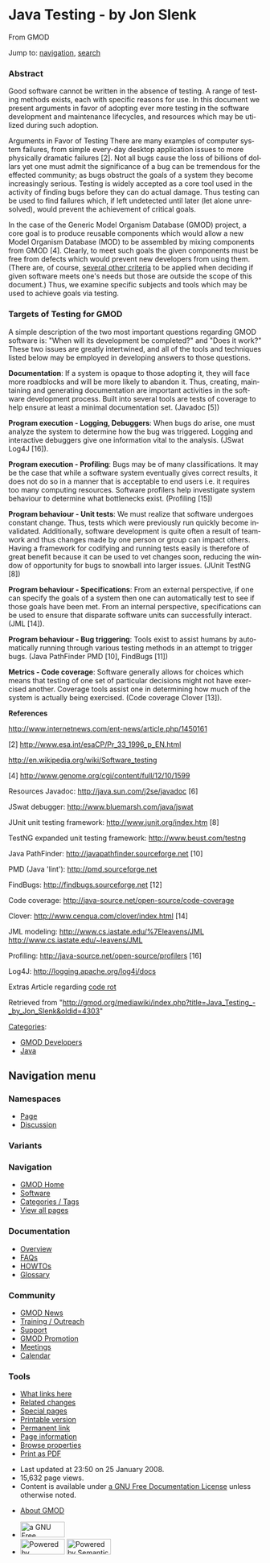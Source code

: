 <div id="mw-page-base" class="noprint">

</div>

<div id="mw-head-base" class="noprint">

</div>

<div id="content" class="mw-body" role="main">

<span id="top"></span>

<div id="mw-js-message" style="display:none;">

</div>



# <span dir="auto">Java Testing - by Jon Slenk</span>

<div id="bodyContent">

<div id="siteSub">

From GMOD

</div>

<div id="contentSub">

</div>

<div id="jump-to-nav" class="mw-jump">

Jump to: [navigation](#mw-navigation), [search](#p-search)

</div>

<div id="mw-content-text" class="mw-content-ltr" lang="en" dir="ltr">

### <span id="Abstract" class="mw-headline">Abstract</span>

Good software cannot be written in the absence of testing. A range of
testing methods exists, each with specific reasons for use. In this
document we present arguments in favor of adopting ever more testing in
the software development and maintenance lifecycles, and resources which
may be utilized during such adoption.

Arguments in Favor of Testing There are many examples of computer system
failures, from simple every-day desktop application issues to more
physically dramatic failures \[2\]. Not all bugs cause the loss of
billions of dollars yet one must admit the significance of a bug can be
tremendous for the effected community; as bugs obstruct the goals of a
system they become increasingly serious. Testing is widely accepted as a
core tool used in the activity of finding bugs before they can do actual
damage. Thus testing can be used to find failures which, if left
undetected until later (let alone unresolved), would prevent the
achievement of critical goals.

In the case of the Generic Model Organism Database (GMOD) project, a
core goal is to produce reusable components which would allow a new
Model Organism Database (MOD) to be assembled by mixing components from
GMOD \[4\]. Clearly, to meet such goals the given components must be
free from defects which would prevent new developers from using them.
(There are, of course, <a
href="http://www.stickyminds.com/sitewide.asp?sid=1&amp;sqry=%2AZ%28SM%29%2AJ%28ARTCOL%29%2AR%28createdate%29%2AK%28articlesandpapers%29%2AF%28%7E%29%2AX%28sqeorig%29%2A&amp;sidx=8&amp;sopp=10&amp;ObjectId=9854&amp;Function=DETAILBROWSE&amp;ObjectType=ART"
class="external text" rel="nofollow">several other criteria</a> to be
applied when deciding if given software meets one's needs but those are
outside the scope of this document.) Thus, we examine specific subjects
and tools which may be used to achieve goals via testing.

### <span id="Targets_of_Testing_for_GMOD" class="mw-headline">Targets of Testing for GMOD</span>

A simple description of the two most important questions regarding GMOD
software is: "When will its development be completed?" and "Does it
work?" These two issues are greatly intertwined, and all of the tools
and techniques listed below may be employed in developing answers to
those questions.

**Documentation**: If a system is opaque to those adopting it, they will
face more roadblocks and will be more likely to abandon it. Thus,
creating, maintaining and generating documentation are important
activities in the software development process. Built into several tools
are tests of coverage to help ensure at least a minimal documentation
set. (Javadoc \[5\])

**Program execution - Logging, Debuggers**: When bugs do arise, one must
analyze the system to determine how the bug was triggered. Logging and
interactive debuggers give one information vital to the analysis. (JSwat
Log4J \[16\]).

**Program execution - Profiling**: Bugs may be of many classifications.
It may be the case that while a software system eventually gives correct
results, it does not do so in a manner that is acceptable to end users
i.e. it requires too many computing resources. Software profilers help
investigate system behaviour to determine what bottlenecks exist.
(Profiling \[15\])

**Program behaviour - Unit tests**: We must realize that software
undergoes constant change. Thus, tests which were previously run quickly
become invalidated. Additionally, software development is quite often a
result of teamwork and thus changes made by one person or group can
impact others. Having a framework for codifying and running tests easily
is therefore of great benefit because it can be used to vet changes
soon, reducing the window of opportunity for bugs to snowball into
larger issues. (JUnit TestNG \[8\])

**Program behaviour - Specifications**: From an external perspective, if
one can specify the goals of a system then one can automatically test to
see if those goals have been met. From an internal perspective,
specifications can be used to ensure that disparate software units can
successfully interact. (JML \[14\]).

**Program behaviour - Bug triggering**: Tools exist to assist humans by
automatically running through various testing methods in an attempt to
trigger bugs. (Java PathFinder PMD \[10\], FindBugs \[11\])

**Metrics - Code coverage**: Software generally allows for choices which
means that testing of one set of particular decisions might not have
exercised another. Coverage tools assist one in determining how much of
the system is actually being exercised. (Code coverage Clover \[13\]).

  
**References**

<a href="http://www.internetnews.com/ent-news/article.php/1450161"
class="external free"
rel="nofollow">http://www.internetnews.com/ent-news/article.php/1450161</a>

\[2\] <a href="http://www.esa.int/esaCP/Pr_33_1996_p_EN.html"
class="external free"
rel="nofollow">http://www.esa.int/esaCP/Pr_33_1996_p_EN.html</a>

<a href="http://en.wikipedia.org/wiki/Software_testing"
class="external free"
rel="nofollow">http://en.wikipedia.org/wiki/Software_testing</a>

\[4\] <a href="http://www.genome.org/cgi/content/full/12/10/1599"
class="external free"
rel="nofollow">http://www.genome.org/cgi/content/full/12/10/1599</a>

Resources Javadoc:
<a href="http://java.sun.com/j2se/javadoc" class="external free"
rel="nofollow">http://java.sun.com/j2se/javadoc</a> \[6\]

JSwat debugger:
<a href="http://www.bluemarsh.com/java/jswat" class="external free"
rel="nofollow">http://www.bluemarsh.com/java/jswat</a>

JUnit unit testing framework:
<a href="http://www.junit.org/index.htm" class="external free"
rel="nofollow">http://www.junit.org/index.htm</a> \[8\]

TestNG expanded unit testing framework:
<a href="http://www.beust.com/testng" class="external free"
rel="nofollow">http://www.beust.com/testng</a>

Java PathFinder:
<a href="http://javapathfinder.sourceforge.net" class="external free"
rel="nofollow">http://javapathfinder.sourceforge.net</a> \[10\]

PMD (Java 'lint'):
<a href="http://pmd.sourceforge.net" class="external free"
rel="nofollow">http://pmd.sourceforge.net</a>

FindBugs:
<a href="http://findbugs.sourceforge.net" class="external free"
rel="nofollow">http://findbugs.sourceforge.net</a> \[12\]

Code coverage:
<a href="http://java-source.net/open-source/code-coverage"
class="external free"
rel="nofollow">http://java-source.net/open-source/code-coverage</a>

Clover:
<a href="http://www.cenqua.com/clover/index.html" class="external free"
rel="nofollow">http://www.cenqua.com/clover/index.html</a> \[14\]

JML modeling:
<a href="http://www.cs.iastate.edu/%7Eleavens/JML" class="external free"
rel="nofollow">http://www.cs.iastate.edu/%7Eleavens/JML</a>
<a href="http://www.cs.iastate.edu/~leavens/JML" class="external free"
rel="nofollow">http://www.cs.iastate.edu/~leavens/JML</a>

Profiling: <a href="http://java-source.net/open-source/profilers"
class="external free"
rel="nofollow">http://java-source.net/open-source/profilers</a> \[16\]

Log4J:
<a href="http://logging.apache.org/log4j/docs" class="external free"
rel="nofollow">http://logging.apache.org/log4j/docs</a>

Extras Article regarding <a
href="http://www.stickyminds.com/sitewide.asp?sid=1&amp;sqry=%2AZ%28SM%29%2AJ%28ARTCOL%29%2AR%28createdate%29%2AK%28articlesandpapers%29%2AF%28%7E%29%2AX%28sqeorig%29%2A&amp;sidx=10&amp;sopp=10&amp;ObjectId=9860&amp;Function=DETAILBROWSE&amp;ObjectType=ART"
class="external text" rel="nofollow">code rot</a>

</div>

<div class="printfooter">

Retrieved from
"<http://gmod.org/mediawiki/index.php?title=Java_Testing_-_by_Jon_Slenk&oldid=4303>"

</div>

<div id="catlinks" class="catlinks">

<div id="mw-normal-catlinks" class="mw-normal-catlinks">

[Categories](Special:Categories "Special:Categories"):

- [GMOD Developers](Category:GMOD_Developers "Category:GMOD Developers")
- [Java](Category:Java "Category:Java")

</div>

</div>

<div class="visualClear">

</div>

</div>

</div>

<div id="mw-navigation">

## Navigation menu

<div id="mw-head">



<div id="left-navigation">

<div id="p-namespaces" class="vectorTabs" role="navigation"
aria-labelledby="p-namespaces-label">

### Namespaces

- <span id="ca-nstab-main"><a href="Java_Testing_-_by_Jon_Slenk" accesskey="c"
  title="View the content page [c]">Page</a></span>
- <span id="ca-talk"><a
  href="http://gmod.org/mediawiki/index.php?title=Talk:Java_Testing_-_by_Jon_Slenk&amp;action=edit&amp;redlink=1"
  accesskey="t"
  title="Discussion about the content page [t]">Discussion</a></span>

</div>

<div id="p-variants" class="vectorMenu emptyPortlet" role="navigation"
aria-labelledby="p-variants-label">

### 

### Variants[](#)

<div class="menu">

</div>

</div>

</div>

<div id="right-navigation">





</div>



</div>

</div>

</div>

<div id="mw-panel">

<div id="p-logo" role="banner">

<a href="Main_Page"
style="background-image: url(../images/GMOD-cogs.png);"
title="Visit the main page"></a>

</div>

<div id="p-Navigation" class="portal" role="navigation"
aria-labelledby="p-Navigation-label">

### Navigation

<div class="body">

- <span id="n-GMOD-Home">[GMOD Home](Main_Page)</span>
- <span id="n-Software">[Software](GMOD_Components)</span>
- <span id="n-Categories-.2F-Tags">[Categories /
  Tags](Categories)</span>
- <span id="n-View-all-pages">[View all pages](Special:AllPages)</span>

</div>

</div>

<div id="p-Documentation" class="portal" role="navigation"
aria-labelledby="p-Documentation-label">

### Documentation

<div class="body">

- <span id="n-Overview">[Overview](Overview)</span>
- <span id="n-FAQs">[FAQs](Category:FAQ)</span>
- <span id="n-HOWTOs">[HOWTOs](Category:HOWTO)</span>
- <span id="n-Glossary">[Glossary](Glossary)</span>

</div>

</div>

<div id="p-Community" class="portal" role="navigation"
aria-labelledby="p-Community-label">

### Community

<div class="body">

- <span id="n-GMOD-News">[GMOD News](GMOD_News)</span>
- <span id="n-Training-.2F-Outreach">[Training /
  Outreach](Training_and_Outreach)</span>
- <span id="n-Support">[Support](Support)</span>
- <span id="n-GMOD-Promotion">[GMOD Promotion](GMOD_Promotion)</span>
- <span id="n-Meetings">[Meetings](Meetings)</span>
- <span id="n-Calendar">[Calendar](Calendar)</span>

</div>

</div>

<div id="p-tb" class="portal" role="navigation"
aria-labelledby="p-tb-label">

### Tools

<div class="body">

- <span id="t-whatlinkshere"><a href="Special:WhatLinksHere/Java_Testing_-_by_Jon_Slenk"
  accesskey="j" title="A list of all wiki pages that link here [j]">What
  links here</a></span>
- <span id="t-recentchangeslinked"><a href="Special:RecentChangesLinked/Java_Testing_-_by_Jon_Slenk"
  accesskey="k"
  title="Recent changes in pages linked from this page [k]">Related
  changes</a></span>
- <span id="t-specialpages"><a href="Special:SpecialPages" accesskey="q"
  title="A list of all special pages [q]">Special pages</a></span>
- <span id="t-print"><a
  href="http://gmod.org/mediawiki/index.php?title=Java_Testing_-_by_Jon_Slenk&amp;printable=yes"
  rel="alternate" accesskey="p"
  title="Printable version of this page [p]">Printable version</a></span>
- <span id="t-permalink">[Permanent
  link](http://gmod.org/mediawiki/index.php?title=Java_Testing_-_by_Jon_Slenk&oldid=4303 "Permanent link to this revision of the page")</span>
- <span id="t-info">[Page
  information](http://gmod.org/mediawiki/index.php?title=Java_Testing_-_by_Jon_Slenk&action=info)</span>
- <span id="t-smwbrowselink"><a href="Special:Browse/Java_Testing_-2D_by_Jon_Slenk"
  rel="smw-browse">Browse properties</a></span>
- <span id="t-pdf">[Print as
  PDF](http://gmod.org/mediawiki/index.php?title=Special:PdfPrint&page=Java_Testing_-_by_Jon_Slenk)</span>

</div>

</div>

</div>

</div>

<div id="footer" role="contentinfo">

- <span id="footer-info-lastmod">Last updated at 23:50 on 25 January
  2008.</span>
- <span id="footer-info-viewcount">15,632 page views.</span>
- <span id="footer-info-copyright">Content is available under
  <a href="http://www.gnu.org/licenses/fdl-1.3.html" class="external"
  rel="nofollow">a GNU Free Documentation License</a> unless otherwise
  noted.</span>

<!-- -->

- <span id="footer-places-about">[About
  GMOD](GMOD:About "GMOD:About")</span>

<!-- -->

- <span id="footer-copyrightico">[<img src="http://www.gnu.org/graphics/gfdl-logo-small.png" width="88"
  height="31" alt="a GNU Free Documentation License" />](http://www.gnu.org/licenses/fdl-1.3.html)</span>
- <span id="footer-poweredbyico">[<img
  src="../mediawiki/skins/common/images/poweredby_mediawiki_88x31.png"
  width="88" height="31" alt="Powered by MediaWiki" />](http://www.mediawiki.org/)
  [<img
  src="../mediawiki/extensions/SemanticMediaWiki/resources/images/smw_button.png"
  width="88" height="31" alt="Powered by Semantic MediaWiki" />](https://www.semantic-mediawiki.org/wiki/Semantic_MediaWiki)</span>

<div style="clear:both">

</div>

</div>
